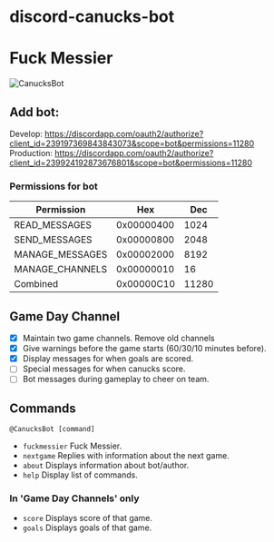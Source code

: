 # discord-canucks-bot
# Fuck Messier

![CanucksBot](https://cdn.discordapp.com/attachments/239331036364931073/239335602191990784/unknown.png)

## Add bot:

Develop: https://discordapp.com/oauth2/authorize?client_id=239197369843843073&scope=bot&permissions=11280
Production: https://discordapp.com/oauth2/authorize?client_id=239924192873676801&scope=bot&permissions=11280

### Permissions for bot

| Permission      | Hex        | Dec   |
|-----------------|------------|-------|
| READ_MESSAGES   | 0x00000400 | 1024  |
| SEND_MESSAGES   | 0x00000800 | 2048  |
| MANAGE_MESSAGES | 0x00002000 | 8192  |
| MANAGE_CHANNELS | 0x00000010 | 16    |
| Combined        | 0x00000C10 | 11280 |

## Game Day Channel
- [x] Maintain two game channels. Remove old channels
- [x] Give warnings before the game starts (60/30/10 minutes before).
- [x] Display messages for when goals are scored.
- [ ] Special messages for when canucks score.
- [ ] Bot messages during gameplay to cheer on team.

## Commands
`@CanucksBot [command]`
- `fuckmessier` Fuck Messier.
- `nextgame` Replies with information about the next game.
- `about` Displays information about bot/author.
- `help` Display list of commands.

### In 'Game Day Channels' only
- `score` Displays score of that game.
- `goals` Displays goals of that game.